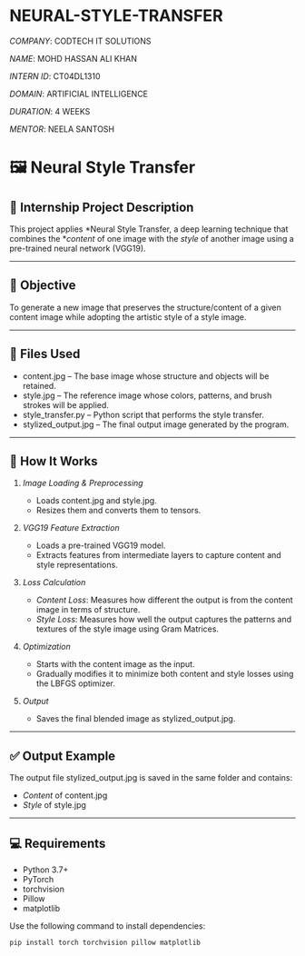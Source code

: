 # NEURAL-STYLE-TRANSFER

*COMPANY*: CODTECH IT SOLUTIONS

*NAME*: MOHD HASSAN ALI KHAN

*INTERN ID*: CT04DL1310

*DOMAIN*: ARTIFICIAL INTELLIGENCE

*DURATION*: 4 WEEKS

*MENTOR*: NEELA SANTOSH

# 🖼️ Neural Style Transfer

## 📌 Internship Project Description

This project applies *Neural Style Transfer, a deep learning technique that combines the **content* of one image with the *style* of another image using a pre-trained neural network (VGG19).

---

## 🎯 Objective

To generate a new image that preserves the structure/content of a given content image while adopting the artistic style of a style image.

---

## 📂 Files Used

- content.jpg – The base image whose structure and objects will be retained.
- style.jpg – The reference image whose colors, patterns, and brush strokes will be applied.
- style_transfer.py – Python script that performs the style transfer.
- stylized_output.jpg – The final output image generated by the program.

---

## 🔧 How It Works

1. *Image Loading & Preprocessing*
   - Loads content.jpg and style.jpg.
   - Resizes them and converts them to tensors.

2. *VGG19 Feature Extraction*
   - Loads a pre-trained VGG19 model.
   - Extracts features from intermediate layers to capture content and style representations.

3. *Loss Calculation*
   - *Content Loss*: Measures how different the output is from the content image in terms of structure.
   - *Style Loss*: Measures how well the output captures the patterns and textures of the style image using Gram Matrices.

4. *Optimization*
   - Starts with the content image as the input.
   - Gradually modifies it to minimize both content and style losses using the LBFGS optimizer.

5. *Output*
   - Saves the final blended image as stylized_output.jpg.

---

## ✅ Output Example

The output file stylized_output.jpg is saved in the same folder and contains:

- *Content* of content.jpg
- *Style* of style.jpg

---

## 💻 Requirements

- Python 3.7+
- PyTorch
- torchvision
- Pillow
- matplotlib

Use the following command to install dependencies:

```bash
pip install torch torchvision pillow matplotlib
